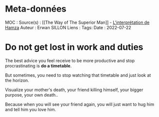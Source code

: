 # Meta-données

MOC : 
Source(s) : [[The Way of The Superior Man]] - [L'interprétation de Hamza](https://www.youtube.com/watch?v=xBR3aWKY9rQ&t=12s)
Auteur : Erwan SILLON
Liens : 
Tags:
Date : 2022-07-22

# Do not get lost in work and duties

The best advice you feel receive to be more productive and stop procrastinating is **do a timetable**.

But sometimes, you need to stop watching that timetable and just look at the horizon.

Visualize your mother's death, your friend killing himself, your bigger purpose, your own death..

Because when you will see your friend again, you will just want to hug him and tell him you love him.